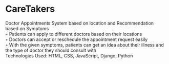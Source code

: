 # CareTakers
Doctor Appointments System based on location and Recommendation based on Symptoms <br />
◦ Patients can apply to different doctors based on their locations <br />
◦ Doctors can accept or reschedule the appointment request easily <br />
◦ With the given symptoms, patients can get an idea about their illness and the type of doctor they should
consult with <br />
Technologies Used: HTML, CSS, JavaScript, Django, Python <br />
